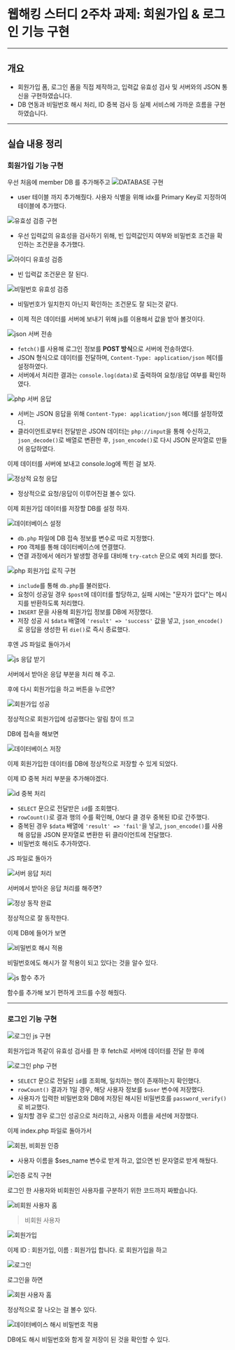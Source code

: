 # 웹해킹 스터디 2주차 과제: 회원가입 & 로그인 기능 구현

---

## 개요

- 회원가입 폼, 로그인 폼을 직접 제작하고, 입력값 유효성 검사 및 서버와의 JSON 통신을 구현하였습니다.
- DB 연동과 비밀번호 해시 처리, ID 중복 검사 등 실제 서비스에 가까운 흐름을 구현하였습니다.

---

## 실습 내용 정리

### 회원가입 기능 구현

우선 처음에 member DB 를 추가해주고 
![DATABASE 구현](./screenshots/database.png)

- user 테이블 까지 추가해줬다. 사용자 식별을 위해 idx를 Primary Key로 지정하여 테이블에 추가했다.

![유효성 검증 구현](./screenshots/form_validation.png)

- 우선 입력값의 유효성을 검사하기 위해, 빈 입력값인지 여부와 비밀번호 조건을 확인하는 조건문을 추가했다.

![아이디 유효성 검증](./screenshots/validation_id_empty.png)

- 빈 입력값 조건문은 잘 된다.

![비밀번호 유효성 검증](./screenshots/validation_ps_empty.png)

- 비밀번호가 일치한지 아닌지 확인하는 조건문도 잘 되는것 같다.

- 이제 적은 데이터를 서버에 보내기 위해 js를 이용해서 값을 받아 볼것이다.

![json 서버 전송](./screenshots/register_json.png)

- `fetch()`를 사용해 로그인 정보를 **POST 방식**으로 서버에 전송하였다.
- JSON 형식으로 데이터를 전달하며, `Content-Type: application/json` 헤더를 설정하였다.
- 서버에서 처리한 결과는 `console.log(data)`로 출력하여 요청/응답 여부를 확인하였다.


![php 서버 응답](./screenshots/php_json_api_handler.png)

- 서버는 JSON 응답을 위해 `Content-Type: application/json` 헤더를 설정하였다.
- 클라이언트로부터 전달받은 JSON 데이터는 `php://input`을 통해 수신하고, `json_decode()`로 배열로 변환한 후, `json_encode()`로 다시 JSON 문자열로 만들어 응답하였다.

이제 데이터를 서버에 보내고 console.log에 찍힌 걸 보자.

![정상적 요청 응답](./screenshots/console_json_response.png)

- 정상적으로 요청/응답이 이루어진걸 볼수 있다.

이제 회원가입 데이터를 저장할 DB를 설정 하자.

![데이터베이스 설정](./screenshots/php_pdo_db_connect.png)

- `db.php` 파일에 DB 접속 정보를 변수로 따로 지정했다.
- `PDO` 객체를 통해 데이터베이스에 연결했다.
- 연결 과정에서 에러가 발생할 경우를 대비해 `try-catch` 문으로 예외 처리를 했다.


![php 회원가입 로직 구현](./screenshots/php_signup_insert_handler.png)

- `include`를 통해 `db.php`를 불러왔다.
- 요청이 성공일 경우 `$post`에 데이터를 할당하고, 실패 시에는 "문자가 없다"는 메시지를 반환하도록 처리했다.
- `INSERT` 문을 사용해 회원가입 정보를 DB에 저장했다.
- 저장 성공 시 `$data` 배열에 `'result' => 'success'` 값을 넣고, `json_encode()`로 응답을 생성한 뒤 `die()`로 즉시 종료했다.

후엔 JS 파일로 돌아가서

![js 응답 받기](./screenshots/signup_success_redirect.png)

서버에서 받아온 응답 부분을 처리 해 주고.

 
후에 다시 회원가입을 하고 버튼을 누르면?

![회원가입 성공](./screenshots/signup_success_alert.png)

정상적으로 회원가입에 성공했다는 알림 창이 뜨고

DB에 접속을 해보면

![데이터베이스 저장](./screenshots/signup_success_db_saved.png)

이제 회원가입한 데이터를 DB에 정상적으로 저장할 수 있게 되었다.

이제 ID 중복 처리 부분을 추가해야겠다.

![id 중복 처리](./screenshots/php_signup_duplicate_check_hash.png)

- `SELECT` 문으로 전달받은 `id`를 조회했다.
- `rowCount()`로 결과 행의 수를 확인해, 0보다 클 경우 중복된 ID로 간주했다.
- 중복된 경우 `$data` 배열에 `'result' => 'fail'`을 넣고,
`json_encode()`를 사용해 응답을 JSON 문자열로 변환한 뒤 클라이언트에 전달했다.
- 비밀번호 해쉬도 추가하였다.

JS 파일로 돌아가 

![서버 응답 처리](./screenshots/js_duplicate_id_alert.png)

서버에서 받아온 응답 처리를 해주면?

![정상 동작 완료](./screenshots/duplicate_id_alert_popup.png)

정상적으로 잘 동작한다.

이제 DB에 들어가 보면

![비밀번호 해시 적용](./screenshots/signup_password_hash_result.png)

비밀번호에도 해시가 잘 적용이 되고 있다는 것을 알수 있다.

![js 함수 추가](./screenshots/js_signup_async_handler.png)

함수를 추가해 보기 편하게 코드를 수정 해줬다.

---

### 로그인 기능 구현

![로그인 js 구현](./screenshots/js_login_async_handler.png)

회원가입과 똑같이 유효성 검사를 한 후 fetch로 서버에 데이터를 전달 한 후에

![로그인 php 구현](./screenshots/php_login_verify_session.png)

- `SELECT` 문으로 전달된 `id`를 조회해, 일치하는 행이 존재하는지 확인했다.
- `rowCount()` 결과가 1일 경우, 해당 사용자 정보를 `$user` 변수에 저장했다.
- 사용자가 입력한 비밀번호와 DB에 저장된 해시된 비밀번호를 `password_verify()`로 비교했다.
- 일치할 경우 로그인 성공으로 처리하고, 사용자 이름을 세션에 저장했다.

이제 index.php 파일로 돌아가서

![회원, 비회원 인증](./screenshots/php_session_get_username.png)

- 사용자 이름을 $ses_name 변수로 받게 하고, 없으면 빈 문자열로 받게 해뒀다.

![인증 로직 구현](./screenshots/php_session_based_rendering.png)

로그인 한 사용자와 비회원인 사용자를 구분하기 위한 코드까지 짜봤습니다.

![비회원 사용자 홈](./screenshots/html_guest_home_screen.png)

> 비회원 사용자

![회원가입](./screenshots/signup_success_alert_ui.png)

이제 ID : 회원가입, 이름 : 회원가입 합니다. 로 회원가입을 하고

![로그인](./screenshots/html_login_input_screen.png)

로그인을 하면

![회원 사용자 홈](./screenshots/login_success_ui_rendered.png)

정상적으로 잘 나오는 걸 볼수 있다.

![데이터베이스 해시 비밀번호 적용](./screenshots/db_userinfo_password_hashed.png)

DB에도 해시 비밀번호와 함게 잘 저장이 된 것을 확인할 수 있다.
